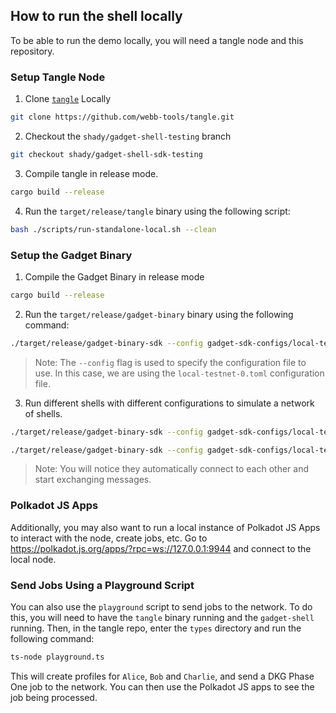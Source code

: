 ## How to run the shell locally

To be able to run the demo locally, you will need a tangle node and this repository.

### Setup Tangle Node

1. Clone [`tangle`](https://github.com/webb-tools/tangle) Locally
```bash
git clone https://github.com/webb-tools/tangle.git
```
2. Checkout the `shady/gadget-shell-testing` branch
```bash
git checkout shady/gadget-shell-sdk-testing
```
3. Compile tangle in release mode.
```bash
cargo build --release
```
4. Run the `target/release/tangle` binary using the following script:
```bash
bash ./scripts/run-standalone-local.sh --clean
```

### Setup the Gadget Binary

1. Compile the Gadget Binary in release mode
```bash
cargo build --release
```
2. Run the `target/release/gadget-binary` binary using the following command:

```bash
./target/release/gadget-binary-sdk --config gadget-sdk-configs/local-testnet-0.toml -vvv
```

> Note: The `--config` flag is used to specify the configuration file to use. In this case, we are using the `local-testnet-0.toml` configuration file.

3. Run different shells with different configurations to simulate a network of shells.

```bash
./target/release/gadget-binary-sdk --config gadget-sdk-configs/local-testnet-1.toml -vvv
```

```bash
./target/release/gadget-binary-sdk --config gadget-sdk-configs/local-testnet-2.toml -vvv
```

> Note: You will notice they automatically connect to each other and start exchanging messages.

### Polkadot JS Apps

Additionally, you may also want to run a local instance of Polkadot JS Apps to interact with the node, create jobs, etc.
Go to https://polkadot.js.org/apps/?rpc=ws://127.0.0.1:9944 and connect to the local node.

### Send Jobs Using a Playground Script

You can also use the `playground` script to send jobs to the network. To do this, you will need to have the `tangle` binary running and the `gadget-shell` running.
Then, in the tangle repo, enter the `types` directory and run the following command:

```bash
ts-node playground.ts
```

This will create profiles for `Alice`, `Bob` and `Charlie`, and send a DKG Phase One job to the network. You can then use the Polkadot JS apps to see the job being processed.
